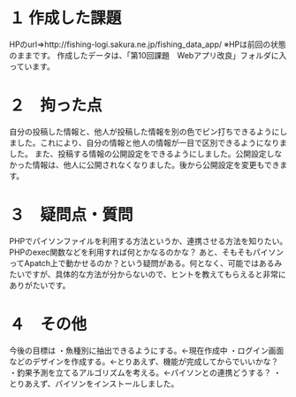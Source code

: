 <h1>１ 作成した課題</h1>
HPのurl⇒http://fishing-logi.sakura.ne.jp/fishing_data_app/
※HPは前回の状態のままです。
作成したデータは、「第10回課題　Webアプリ改良」フォルダに入っています。　

<h1>２　拘った点</h1>
自分の投稿した情報と、他人が投稿した情報を別の色でピン打ちできるようにしました。これにより、自分の情報と他人の情報が一目で区別できるようになりました。
また、投稿する情報の公開設定をできるようにしました。公開設定しなかった情報は、他人に公開されなくなりました。後から公開設定を変更もできます。

<h1>３　疑問点・質問</h1>
PHPでパイソンファイルを利用する方法というか、連携させる方法を知りたい。PHPのexec関数などを利用すれば何とかなるのかな？
あと、そもそもパイソンってApatch上で動かせるのか？という疑問がある。何となく、可能ではあるみたいですが、具体的な方法が分からないので、ヒントを教えてもらえると非常にありがたいです。

<h1>４　その他</h1>
今後の目標は
・魚種別に抽出できるようにする。←現在作成中
・ログイン画面などのデザインを作成する。←とりあえず、機能が完成してからでいいかな？
・釣果予測を立てるアルゴリズムを考える。←パイソンとの連携どうする？
・とりあえず、パイソンをインストールしました。
